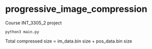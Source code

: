 # progressive_image_compression
Course INT_3305_2 project

```
python3 main.py
```

Total compressed size = im_data.bin size + pos_data.bin size